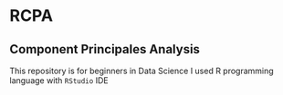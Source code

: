 # RCPA
## Component Principales Analysis
This repository is for beginners in Data Science
I used R programming language with `RStudio` IDE